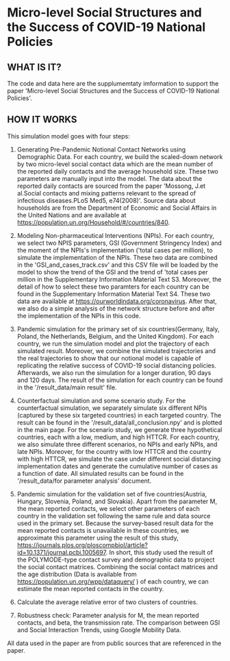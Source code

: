 # Micro-level Social Structures and the Success of COVID-19 National Policies


## WHAT IS IT?

The code and data here are the supplumemtaty imformation to support the paper 'Micro-level Social Structures and the Success of COVID-19 National Policies'.

## HOW IT WORKS

This simulation model goes with four steps: 

1) Generating Pre-Pandemic Notional Contact Networks using Demographic Data. For each country, we build the scaled-down network by two micro-level social contact data which are the mean number of the reported daily contacts and the average household size. These two parameters are manually input into the model. The data about the reported daily contacts are sourced from the paper 'Mossong, J.et al.Social contacts and mixing patterns relevant to the spread of infectious diseases.PLoS Med5, e74(2008)'. Source data about households are from the Department of Economic and Social Affairs in the United Nations and are available at https://population.un.org/Household/#/countries/840.

2) Modeling Non-pharmaceutical Interventions (NPIs). For each country, we select two NPIS parameters, GSI (Government Stringency Index) and the moment of the NPIs's implementation ('total cases per million), to simulate the implementation of the NPIs. These two data are combined in the 'GSI_and_cases_track.csv' and this CSV file will be loaded by the model to show the trend of the GSI and the trend of 'total cases per million in the Supplementary Information Material Text S3. Moreover, the detail of how to select these two paramters for each country can be found in the Supplementary Information Material Text S4. These two data are available at https://ourworldindata.org/coronavirus. After that, we also do a simple analysis of the network structure before and after the implementation of the NPIs in this code.

3) Pandemic simulation for the primary set of six countries(Germany, Italy, Poland, the Netherlands, Belgium, and the United Kingdom). For each country, we run the simulation model and plot the trajectory of each simulated result. Moreover, we combine the simulated trajectories and the real trajectories to show that our notional model is capable of replicating the relative success of COVID-19 social distancing policies. Afterwards, we also run the simulation for a longer duration, 90 days and 120 days. The result of the simulation for each country can be found in the '/result_data/main result' file.

4) Counterfactual simulation and some scenario study. For the counterfactual simulation, we separately simulate six different NPIs (captured by these six targeted countries) in each targeted country. The result can be found in the '/result_data/all_conclusion.npy' and is plotted in the main page. For the scenario study, we generate three hypothetical countries, each with a low, medium, and high HTTCR. For each country, we also simulate three different scenarios, no NPIs and early NPIs, and late NPIs. Moreover, for the country with low HTTCR and the country with high HTTCR, we simulate the case under different social distancing implementation dates and generate the cumulative number of cases as a function of date. All simulated results can be found in the '/result_data/for parameter analysis' document.


5) Pandemic simulation for the validation set of five countries(Austria, Hungary, Slovenia, Poland, and Slovakia). Apart from the parameter M, the mean reported contacts, we select other parameters of each country in the validation set following the same rule and data source used in the primary set. Because the survey-based result data for the mean reported contacts is unavailable in these countries, we approximate this parameter using the result of this study, https://journals.plos.org/ploscompbiol/article?id=10.1371/journal.pcbi.1005697. In short, this study used the result of the POLYMODE-type contact survey
and demographic data to project the social contact matrices. Combining the social contact matrices and the age distribution (Data is available from https://population.un.org/wpp/dataquery/ ) of each country, we can estimate the mean reported contacts in the country.

6) Calculate the average relative error of two clusters of countries.

7) Robustness check: Parameter analysis for M, the mean reported contacts, and beta, the transmission rate. The comparison between GSI and Social Interaction Trends, using Google Mobility Data.
  

All data used in the paper are from public sources that are referenced in the paper.

